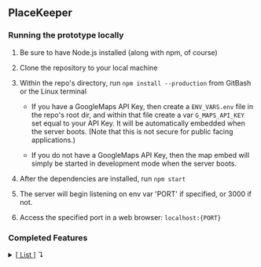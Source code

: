 ## PlaceKeeper

### Running the prototype locally

1. Be sure to have Node.js installed (along with npm, of course)

2. Clone the repository to your local machine

3. Within the repo's directory, run `npm install --production` from GitBash or the Linux terminal

    * If you have a GoogleMaps API Key, then create a `ENV_VARS.env` file in the repo's root dir, and within that file create a var `G_MAPS_API_KEY` set equal to your API Key. It will be automatically embedded when the server boots. (Note that this is not secure for public facing applications.)

    * If you do not have a GoogleMaps API Key, then the map embed will simply be started in development mode when the server boots.

4. After the dependencies are installed, run `npm start`

5. The server will begin listening on env var 'PORT' if specified, or 3000 if not.

6. Access the specified port in a web browser: `localhost:{PORT}`

### Completed Features

<details><summary><ins>[ List ]</ins> ↴</summary>

  <br>

  <strong>Second Implementation [ In Progress ]</strong>                                            <br>
  ✓ Implement panning to pin on map from button in the list entry                                   <br>
  ✓ Implement optional pin description functionality                                                <br>
  ✓ Implement removing pin via saved place list                                                     <br>

  <strong>First Implementation</strong>                                                             <br>
  ✓ Build basic 404 page                                                                            <br>
  ✓ Build basic Homepage                                                                            <br>
  ✓ Apply basic CSS styling                                                                         <br>
  ✓ Build basic About page                                                                          <br>
  ✓ Build basic Homepage Modal                                                                      <br>
  ✓ Implement Modal hiding/unhiding                                                                 <br>
  ✓ Implement reading of current pins and into modal (name, lat, lng)                               <br>
  ✓ Implement very basic 'POST' request generation for Modal                                        <br>
  ✓ Implement completed 'POST' request generation for modal                                         <br>
  ✓ Implement filtering of places (by name) in 'saved-places-list-element' using 'search-bar-input' <br>
  ✓ Implement 404 page routing                                                                      <br>
  ✓ Implement basic Express serving                                                                 <br>
  ✓ Implement serving partials from a {map_name}.json file                                          <br>
  ✓ About page routing                                                                              <br>
  ✓ Implement basic 'POST' request handling                                                         <br>
  ✓ Implement completed request and response 'POST' handling for saving a map                       <br>
  ✓ Implement completed request and response 'GET' handling for /importMap                          <br>
  ✓ Place embed and verify API functionality                                                        <br>
  ✓ Implement ability to place pins                                                                 <br>
  ✓ Implement ability to name a pin                                                                 <br>
  ✓ Implement ability to store latitude, longitude, and name of a pin in an object var              <br>
  ✓ Implement robust infobox popup form entry                                                       <br>
  ✓ Implement infobox popup for existing pins                                                       <br>
  ✓ Implement panning to pin on click                                                               <br>
  ✓ Implement deleting pin from map directly                                                        <br>
  ✓ Create a link to /about                                                                         <br>
  ✓ Style /about                                                                                    <br>

</details>
